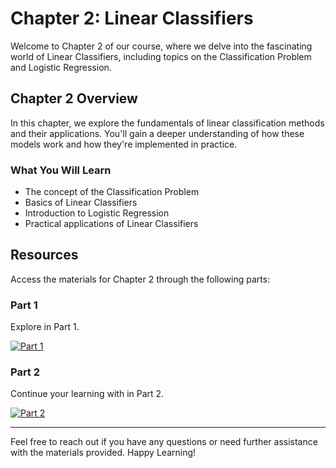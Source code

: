 # Chapter 2: Linear Classifiers

Welcome to Chapter 2 of our course, where we delve into the fascinating world of Linear Classifiers, including topics on the Classification Problem and Logistic Regression.

## Chapter 2 Overview

In this chapter, we explore the fundamentals of linear classification methods and their applications. You'll gain a deeper understanding of how these models work and how they're implemented in practice.

### What You Will Learn

- The concept of the Classification Problem
- Basics of Linear Classifiers
- Introduction to Logistic Regression
- Practical applications of Linear Classifiers

## Resources

Access the materials for Chapter 2 through the following parts:

### Part 1

Explore in Part 1.

[![Part 1](https://img.shields.io/badge/Access-Part%201-blue?style=flat-square&logo=github)](https://github.com/MJAHMADEE/MachineLearning2024W/tree/main/Chapter%202%20-%20Linear%20Classifiers/Part%201)

### Part 2

Continue your learning with in Part 2.

[![Part 2](https://img.shields.io/badge/Access-Part%202-blue?style=flat-square&logo=github)](https://github.com/MJAHMADEE/MachineLearning2024W/tree/main/Chapter%202%20-%20Linear%20Classifiers/Part%202)

---

Feel free to reach out if you have any questions or need further assistance with the materials provided. Happy Learning!
